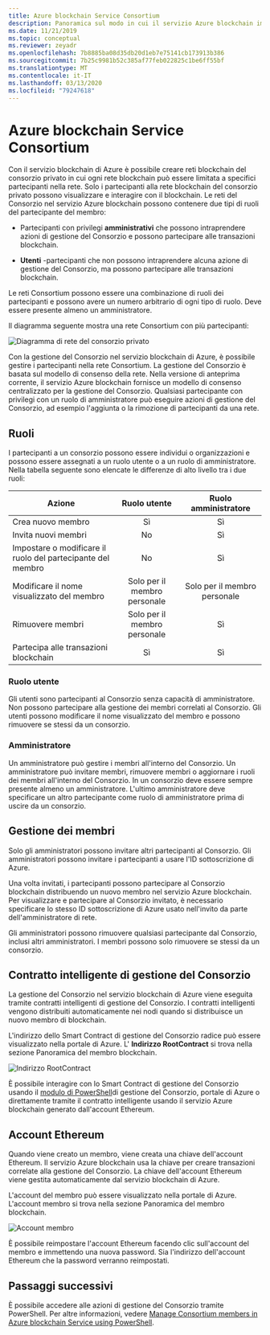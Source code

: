 ```yaml
---
title: Azure blockchain Service Consortium
description: Panoramica sul modo in cui il servizio Azure blockchain implementa le reti blockchain del Consorzio.
ms.date: 11/21/2019
ms.topic: conceptual
ms.reviewer: zeyadr
ms.openlocfilehash: 7b8885ba08d35db20d1eb7e75141cb173913b386
ms.sourcegitcommit: 7b25c9981b52c385af77feb022825c1be6ff55bf
ms.translationtype: MT
ms.contentlocale: it-IT
ms.lasthandoff: 03/13/2020
ms.locfileid: "79247618"
---
```

# <a name="azure-blockchain-service-consortium"></a>Azure blockchain Service Consortium

Con il servizio blockchain di Azure è possibile creare reti blockchain del consorzio privato in cui ogni rete blockchain può essere limitata a specifici partecipanti nella rete. Solo i partecipanti alla rete blockchain del consorzio privato possono visualizzare e interagire con il blockchain. Le reti del Consorzio nel servizio Azure blockchain possono contenere due tipi di ruoli del partecipante del membro:

* Partecipanti con privilegi **amministrativi** che possono intraprendere azioni di gestione del Consorzio e possono partecipare alle transazioni blockchain.

* **Utenti** -partecipanti che non possono intraprendere alcuna azione di gestione del Consorzio, ma possono partecipare alle transazioni blockchain.

Le reti Consortium possono essere una combinazione di ruoli dei partecipanti e possono avere un numero arbitrario di ogni tipo di ruolo. Deve essere presente almeno un amministratore.

Il diagramma seguente mostra una rete Consortium con più partecipanti:

![Diagramma di rete del consorzio privato](./media/consortium/network-diagram.png)

Con la gestione del Consorzio nel servizio blockchain di Azure, è possibile gestire i partecipanti nella rete Consortium. La gestione del Consorzio è basata sul modello di consenso della rete. Nella versione di anteprima corrente, il servizio Azure blockchain fornisce un modello di consenso centralizzato per la gestione del Consorzio. Qualsiasi partecipante con privilegi con un ruolo di amministratore può eseguire azioni di gestione del Consorzio, ad esempio l'aggiunta o la rimozione di partecipanti da una rete.

## <a name="roles"></a>Ruoli

I partecipanti a un consorzio possono essere individui o organizzazioni e possono essere assegnati a un ruolo utente o a un ruolo di amministratore. Nella tabella seguente sono elencate le differenze di alto livello tra i due ruoli:

| Azione | Ruolo utente | Ruolo amministratore
|--------|:----:|:------------:|
| Crea nuovo membro | Sì | Sì |
| Invita nuovi membri | No | Sì |
| Impostare o modificare il ruolo del partecipante del membro | No | Sì |
| Modificare il nome visualizzato del membro | Solo per il membro personale | Solo per il membro personale |
| Rimuovere membri | Solo per il membro personale | Sì |
| Partecipa alle transazioni blockchain | Sì | Sì |

### <a name="user-role"></a>Ruolo utente

Gli utenti sono partecipanti al Consorzio senza capacità di amministratore. Non possono partecipare alla gestione dei membri correlati al Consorzio. Gli utenti possono modificare il nome visualizzato del membro e possono rimuovere se stessi da un consorzio.

### <a name="administrator"></a>Amministratore

Un amministratore può gestire i membri all'interno del Consorzio. Un amministratore può invitare membri, rimuovere membri o aggiornare i ruoli dei membri all'interno del Consorzio.
In un consorzio deve essere sempre presente almeno un amministratore. L'ultimo amministratore deve specificare un altro partecipante come ruolo di amministratore prima di uscire da un consorzio.

## <a name="managing-members"></a>Gestione dei membri

Solo gli amministratori possono invitare altri partecipanti al Consorzio. Gli amministratori possono invitare i partecipanti a usare l'ID sottoscrizione di Azure.

Una volta invitati, i partecipanti possono partecipare al Consorzio blockchain distribuendo un nuovo membro nel servizio Azure blockchain. Per visualizzare e partecipare al Consorzio invitato, è necessario specificare lo stesso ID sottoscrizione di Azure usato nell'invito da parte dell'amministratore di rete.

Gli amministratori possono rimuovere qualsiasi partecipante dal Consorzio, inclusi altri amministratori. I membri possono solo rimuovere se stessi da un consorzio.

## <a name="consortium-management-smart-contract"></a>Contratto intelligente di gestione del Consorzio

La gestione del Consorzio nel servizio blockchain di Azure viene eseguita tramite contratti intelligenti di gestione del Consorzio. I contratti intelligenti vengono distribuiti automaticamente nei nodi quando si distribuisce un nuovo membro di blockchain.

L'indirizzo dello Smart Contract di gestione del Consorzio radice può essere visualizzato nella portale di Azure. L' **Indirizzo RootContract** si trova nella sezione Panoramica del membro blockchain.

![Indirizzo RootContract](./media/consortium/rootcontract-address.png)

È possibile interagire con lo Smart Contract di gestione del Consorzio usando il [modulo di PowerShell](manage-consortium-powershell.md)di gestione del Consorzio, portale di Azure o direttamente tramite il contratto intelligente usando il servizio Azure blockchain generato dall'account Ethereum.

## <a name="ethereum-account"></a>Account Ethereum

Quando viene creato un membro, viene creata una chiave dell'account Ethereum. Il servizio Azure blockchain usa la chiave per creare transazioni correlate alla gestione del Consorzio. La chiave dell'account Ethereum viene gestita automaticamente dal servizio blockchain di Azure.

L'account del membro può essere visualizzato nella portale di Azure. L'account membro si trova nella sezione Panoramica del membro blockchain.

![Account membro](./media/consortium/member-account.png)

È possibile reimpostare l'account Ethereum facendo clic sull'account del membro e immettendo una nuova password. Sia l'indirizzo dell'account Ethereum che la password verranno reimpostati.  

## <a name="next-steps"></a>Passaggi successivi

È possibile accedere alle azioni di gestione del Consorzio tramite PowerShell. Per altre informazioni, vedere [Manage Consortium members in Azure blockchain Service using PowerShell](manage-consortium-powershell.md).
